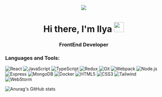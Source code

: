 <div id="header" align="center">
  <img src="https://miro.medium.com/1*JTVWHBtzlA9P6iKMxCF2yQ.png"/>
</div>


<h1 align="center">Hi there, I'm Ilya
<img src="https://github.com/blackcater/blackcater/raw/main/images/Hi.gif" height="32"/></h1>
<h3 align="center"> FrontEnd Developer</h3>

<h3>Languages and Tools:</h3>

![React](https://img.shields.io/badge/-React-F0F0F0?style=for-the-badge&logo=React&logoColor=007ACC)
![JavaScript](https://img.shields.io/badge/-JavaScript-F0F0F0?style=for-the-badge&logo=JavaScript&logoColor=ffee00)
![TypeScript](https://img.shields.io/badge/-TypeScript-F0F0F0?style=for-the-badge&logo=TypeScript&logoColor=000000)
![Redux](https://img.shields.io/badge/-Redux-F0F0F0?style=for-the-badge&logo=Redux&logoColor=764ABC)
![Git](https://img.shields.io/badge/-Git-F0F0F0?style=for-the-badge&logo=Git&logoColor=f54d27)
![Webpack](https://img.shields.io/badge/-Webpack-F0F0F0?style=for-the-badge&logo=Webpack&logoColor=000000)
![Node.js](https://img.shields.io/badge/-Node.js-F0F0F0?style=for-the-badge&logo=Node.js&logoColor=339933)
![Express](https://img.shields.io/badge/-Express-F0F0F0?style=for-the-badge&logo=Express&logoColor=ffffff)
![MongoDB](https://img.shields.io/badge/-MongoDB-F0F0F0?style=for-the-badge&logo=MongoDB&logoColor=4EA94B)
![Docker](https://img.shields.io/badge/-Docker-F0F0F0?style=for-the-badge&logo=Docker&logoColor=2496ED)
![HTML5](https://img.shields.io/badge/-HTML5-F0F0F0?style=for-the-badge&logo=HTML5&logoColor=e96228)
![CSS3](https://img.shields.io/badge/-CSS3-F0F0F0?style=for-the-badge&logo=CSS3&logoColor=1155cc)
![Tailwind](https://img.shields.io/badge/-Tailwind-F0F0F0?style=for-the-badge&logo=TailwindCSS&logoColor=000000)
![WebStorm](https://img.shields.io/badge/-WebStorm-F0F0F0?style=for-the-badge&logo=WebStorm&logoColor=d5ea5c)




![Anurag's GitHub stats](https://github-readme-stats.vercel.app/api?username=IlyaLelkov&show_icons=true&theme=transparent)


